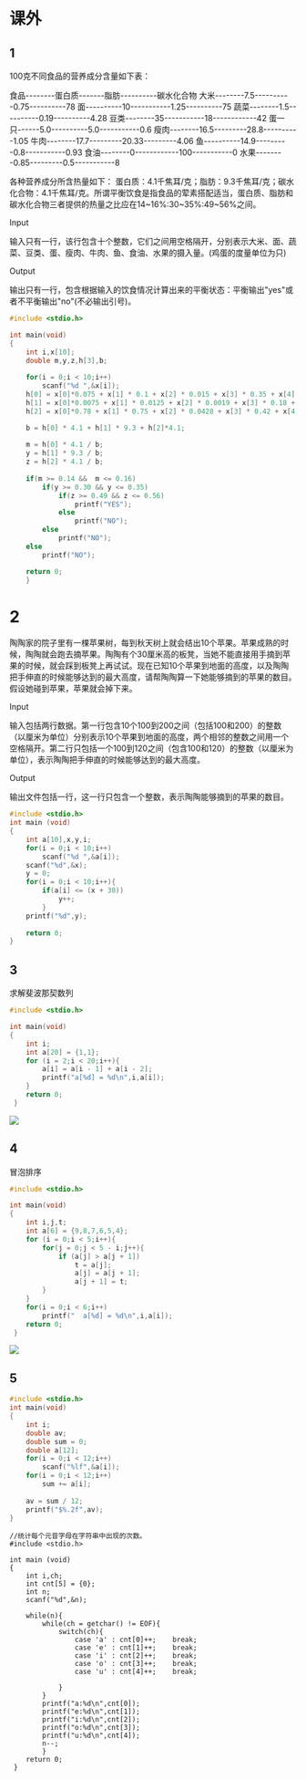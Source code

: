 # 课外

## 1

100克不同食品的营养成分含量如下表：

食品--------蛋白质-------脂肪----------碳水化合物
大米--------7.5----------0.75----------78
面----------10-----------1.25----------75
蔬菜--------1.5----------0.19----------4.28
豆类--------35-----------18------------42
蛋一只------5.0----------5.0-----------0.6
瘦肉--------16.5---------28.8----------1.05
牛肉--------17.7---------20.33---------4.06
鱼----------14.9---------0.8-----------0.93
食油--------0------------100-----------0
水果--------0.85---------0.5-----------8

各种营养成分所含热量如下： 蛋白质：4.1千焦耳/克；脂肪：9.3千焦耳/克；碳水化合物：4.1千焦耳/克。所谓平衡饮食是指食品的荤素搭配适当，蛋白质、脂肪和碳水化合物三者提供的热量之比应在14~16%:30~35%:49~56%之间。

Input

输入只有一行，该行包含十个整数，它们之间用空格隔开，分别表示大米、面、蔬菜、豆类、蛋、瘦肉、牛肉、鱼、食油、水果的摄入量。(鸡蛋的度量单位为只)

Output

输出只有一行，包含根据输入的饮食情况计算出来的平衡状态：平衡输出"yes"或者不平衡输出"no"(不必输出引号)。

```c
#include <stdio.h>

int main(void)
{
    int i,x[10];
    double m,y,z,h[3],b;
    
    for(i = 0;i < 10;i++)
    	scanf("%d ",&x[i]);
    h[0] = x[0]*0.075 + x[1] * 0.1 + x[2] * 0.015 + x[3] * 0.35 + x[4] * 5 + x[5] * 0.165 + x[6] * 0.177 + x[7] * 0.149 + x[9] * 0.085;
    h[1] = x[0]*0.0075 + x[1] * 0.0125 + x[2] * 0.0019 + x[3] * 0.18 + x[4] * 5 + x[5] * 0.288 + x[6] * 0.2033 + x[7] * 0.008 + x[8] * 1 + x[9] * 0.005;
    h[2] = x[0]*0.78 + x[1] * 0.75 + x[2] * 0.0428 + x[3] * 0.42 + x[4] * 0.6 + x[5] * 0.0105 + x[6] * 0.0406 + x[7] * 0.0093 + x[9] * 0.08;

	b = h[0] * 4.1 + h[1] * 9.3 + h[2]*4.1;
	
	m = h[0] * 4.1 / b;
	y = h[1] * 9.3 / b;
	z = h[2] * 4.1 / b;
	
	if(m >= 0.14 &&  m <= 0.16)
		if(y >= 0.30 && y <= 0.35)
			if(z >= 0.49 && z <= 0.56)
    			printf("YES");
			else
				printf("NO");
		else 
			printf("NO");
    else	
		printf("NO");

    return 0;
    }

```

# 2

陶陶家的院子里有一棵苹果树，每到秋天树上就会结出10个苹果。苹果成熟的时候，陶陶就会跑去摘苹果。陶陶有个30厘米高的板凳，当她不能直接用手摘到苹果的时候，就会踩到板凳上再试试。现在已知10个苹果到地面的高度，以及陶陶把手伸直的时候能够达到的最大高度，请帮陶陶算一下她能够摘到的苹果的数目。假设她碰到苹果，苹果就会掉下来。

Input

输入包括两行数据。第一行包含10个100到200之间（包括100和200）的整数（以厘米为单位）分别表示10个苹果到地面的高度，两个相邻的整数之间用一个空格隔开。第二行只包括一个100到120之间（包含100和120）的整数（以厘米为单位），表示陶陶把手伸直的时候能够达到的最大高度。

Output

输出文件包括一行，这一行只包含一个整数，表示陶陶能够摘到的苹果的数目。

```c
#include <stdio.h>
int main (void)
{
	int a[10],x,y,i;
	for(i = 0;i < 10;i++)
		scanf("%d ",&a[i]);
	scanf("%d",&x);
	y = 0;
	for(i = 0;i < 10;i++){
		if(a[i] <= (x + 30))
			y++;
		}
	printf("%d",y);		
	
	return 0;
}
```

## 3

求解斐波那契数列

```c
#include <stdio.h>

int main(void)
{
	int i;
	int a[20] = {1,1};
	for (i = 2;i < 20;i++){
		a[i] = a[i - 1] + a[i - 2];
		printf("a[%d] = %d\n",i,a[i]);
	}
	return 0;
 } 
```

![](D:\截图\1.png)

## 4

冒泡排序

```c
#include <stdio.h>

int main(void)
{
	int i,j,t;
	int a[6] = {9,8,7,6,5,4};
	for (i = 0;i < 5;i++){
		for(j = 0;j < 5 - i;j++){
			if (a[j] > a[j + 1])
				t = a[j];
				a[j] = a[j + 1];
				a[j + 1] = t;
		}
	}
	for(i = 0;i < 6;i++)
		printf("  a[%d] = %d\n",i,a[i]);
	return 0;
 } 
```

![](D:\截图\2.png)

## 5



```c
#include <stdio.h>
int main(void)
{
	int i;
	double av;
	double sum = 0;
	double a[12];
	for(i = 0;i < 12;i++)
		scanf("%lf",&a[i]);
	for(i = 0;i < 12;i++)
		sum += a[i];
	
	av = sum / 12;
	printf("$%.2f",av);
}
```

```
//统计每个元音字母在字符串中出现的次数。
#include <stdio.h>

int main (void)
{
	int i,ch;
	int cnt[5] = {0};
	int n;
	scanf("%d",&n);
	
	while(n){
		while(ch = getchar() != EOF){
			switch(ch){
				case 'a' : cnt[0]++;    break;
				case 'e' : cnt[1]++;    break;
				case 'i' : cnt[2]++;    break;
				case 'o' : cnt[3]++;    break;
				case 'u' : cnt[4]++;    break;

			}
		}
		printf("a:%d\n",cnt[0]);
		printf("e:%d\n",cnt[1]);
		printf("i:%d\n",cnt[2]);
		printf("o:%d\n",cnt[3]);
		printf("u:%d\n",cnt[4]);
		n--;
		}
	return 0;
 } 
```

